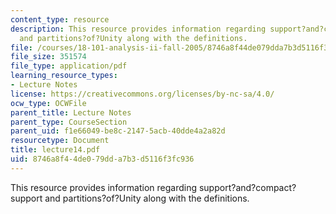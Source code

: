 ```yaml
---
content_type: resource
description: This resource provides information regarding support?and?compact?support
  and partitions?of?Unity along with the definitions.
file: /courses/18-101-analysis-ii-fall-2005/8746a8f44de079dda7b3d5116f3fc936_lecture14.pdf
file_size: 351574
file_type: application/pdf
learning_resource_types:
- Lecture Notes
license: https://creativecommons.org/licenses/by-nc-sa/4.0/
ocw_type: OCWFile
parent_title: Lecture Notes
parent_type: CourseSection
parent_uid: f1e66049-be8c-2147-5acb-40dde4a2a82d
resourcetype: Document
title: lecture14.pdf
uid: 8746a8f4-4de0-79dd-a7b3-d5116f3fc936
---
```

This resource provides information regarding support?and?compact?support and partitions?of?Unity along with the definitions.